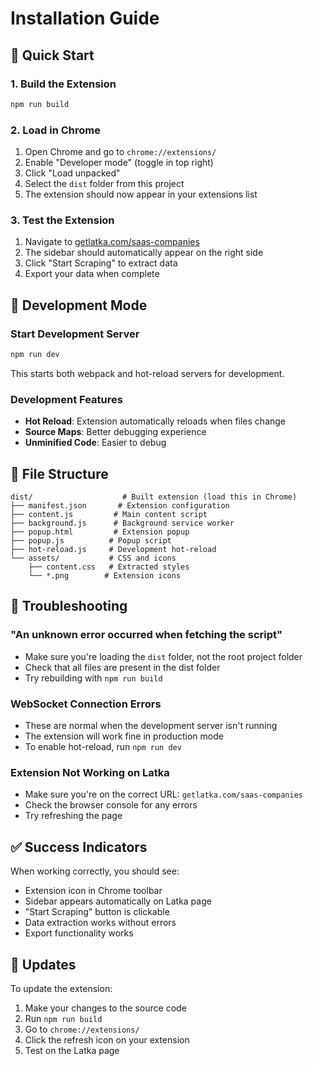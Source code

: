 # Installation Guide

## 🚀 Quick Start

### 1. Build the Extension
```bash
npm run build
```

### 2. Load in Chrome
1. Open Chrome and go to `chrome://extensions/`
2. Enable "Developer mode" (toggle in top right)
3. Click "Load unpacked"
4. Select the `dist` folder from this project
5. The extension should now appear in your extensions list

### 3. Test the Extension
1. Navigate to [getlatka.com/saas-companies](https://getlatka.com/saas-companies)
2. The sidebar should automatically appear on the right side
3. Click "Start Scraping" to extract data
4. Export your data when complete

## 🔧 Development Mode

### Start Development Server
```bash
npm run dev
```
This starts both webpack and hot-reload servers for development.

### Development Features
- **Hot Reload**: Extension automatically reloads when files change
- **Source Maps**: Better debugging experience
- **Unminified Code**: Easier to debug

## 📁 File Structure

```
dist/                    # Built extension (load this in Chrome)
├── manifest.json       # Extension configuration
├── content.js         # Main content script
├── background.js      # Background service worker
├── popup.html         # Extension popup
├── popup.js          # Popup script
├── hot-reload.js     # Development hot-reload
└── assets/           # CSS and icons
    ├── content.css   # Extracted styles
    └── *.png        # Extension icons
```

## 🐛 Troubleshooting

### "An unknown error occurred when fetching the script"
- Make sure you're loading the `dist` folder, not the root project folder
- Check that all files are present in the dist folder
- Try rebuilding with `npm run build`

### WebSocket Connection Errors
- These are normal when the development server isn't running
- The extension will work fine in production mode
- To enable hot-reload, run `npm run dev`

### Extension Not Working on Latka
- Make sure you're on the correct URL: `getlatka.com/saas-companies`
- Check the browser console for any errors
- Try refreshing the page

## ✅ Success Indicators

When working correctly, you should see:
- Extension icon in Chrome toolbar
- Sidebar appears automatically on Latka page
- "Start Scraping" button is clickable
- Data extraction works without errors
- Export functionality works

## 🔄 Updates

To update the extension:
1. Make your changes to the source code
2. Run `npm run build`
3. Go to `chrome://extensions/`
4. Click the refresh icon on your extension
5. Test on the Latka page
